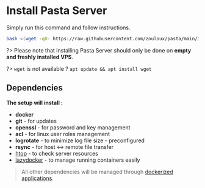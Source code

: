 # Install Pasta Server

Simply run this command and follow instructions.

```bash
bash <(wget -qO- https://raw.githubusercontent.com/zouloux/pasta/main/install.sh)
```

?> Please note that installing Pasta Server should only be done on **empty and freshly installed VPS**.

?> `wget` is not available ? `apt update && apt install wget`


## Dependencies

**The setup will install :**
- **docker**
- **git** - for updates
- **openssl** - for password and key management
- **acl** - for linux user roles management
- **logrotate** - to minimize log file size - preconfigured
- **rsync** - for host <-> remote file transfer
- [htop](https://github.com/htop-dev/htop?tab=readme-ov-file) - to check server resources
- [lazydocker](https://github.com/jesseduffield/lazydocker) - to manage running containers easily

> All other dependencies will be managed through [dockerized applications](00.server/02.applications/0.index.md).

